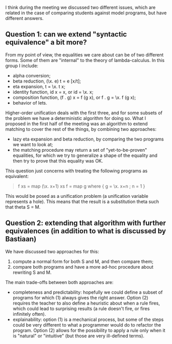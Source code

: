 I think during the meeting we discussed two different issues, which are related in the case of comparing students against model programs, but have different answers.

## Question 1: can we extend "syntactic equivalence" a bit more?

From my point of view, the equalities we care about can be of two different forms. Some of them are "internal" to the theory of lambda-calculus. In this group I include:
- alpha conversion;
- beta reduction, (\x. e) t = e [x/t];
- eta expansion, t = \x. t x;
- identity function, id x = x, or id = \x. x;
- composition function, (f . g) x = f (g x), or f . g = \x. f (g x);
- behavior of lets.

Higher-order unification deals with the first three, and for some subsets of the problem we have a deterministic algorithm for doing so. What I proposed in the first half of the meeting was an algorithm to extend matching to cover the rest of the things, by combining two approaches:
- lazy eta expansion and beta reduction, by comparing the two programs we want to look at;
- the matching procedure may return a set of "yet-to-be-proven" equalities, for which we try to generalize a shape of the equality and then try to prove that this equality was OK.

This question just concerns with treating the following programs as equivalent:

> f xs = map (\x. x+1) xs
> f = map g where { g = \x. x+n ; n = 1 }

This would be posed as a unification problem (a unification variable represents a hole). This means that the result is a substitution theta such that theta S = M.

## Question 2: extending that algorithm with further equivalences (in addition to what is discussed by Bastiaan)

We have discussed two approaches for this:
1. compute a normal form for both S and M, and then compare them;
2. compare both programs and have a more ad-hoc procedure about rewriting S and M.

The main trade-offs between both approaches are:
- completeness and predictability: hopefully we could define a subset of programs for which (1) always gives the right answer. Option (2) requires the teacher to also define a heuristic about when a rule fires, which could lead to surprising results (a rule doesn't fire, or fires infinitely often).
- explainability: option (1) is a mechanical process, but some of the steps could be very different to what a programmer would do to refactor the program. Option (2) allows for the possibility to apply a rule only when it is "natural" or "intuitive" (but those are very ill-defined terms).
